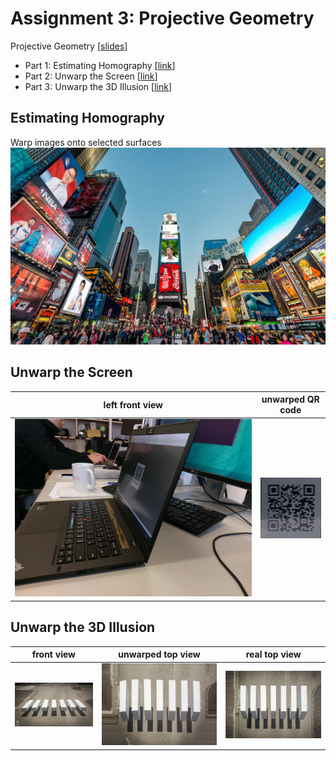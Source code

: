 # Assignment 3: Projective Geometry
Projective Geometry [[slides](http://media.ee.ntu.edu.tw/courses/cv/18F/hw/cv2018_hw03.pdf)]
* Part 1: Estimating Homography [[link](#estimating-homography)]
* Part 2: Unwarp the Screen [[link](#unwarp-the-screen)]
* Part 3: Unwarp the 3D Illusion [[link](#unwarp-the-3d-illusion)]

## Estimating Homography
Warp images onto selected surfaces
![canvas](part1.png)

## Unwarp the Screen

left front view | unwarped QR code
--- | ---
![screen](./input/screen.jpg) | ![qrcode](part2.png)

## Unwarp the 3D Illusion

front view | unwarped top view | real top view
--- | --- | ---
![crosswalk](./input/crosswalk_front.jpg) | ![unwarp_topview](part3.png) | ![topview](gt.png)

